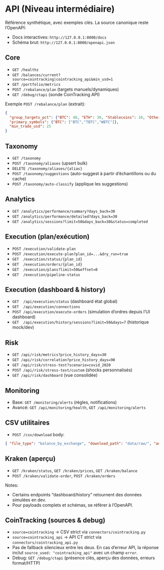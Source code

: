# API (Niveau intermédiaire)

Référence synthétique, avec exemples clés. La source canonique reste l’OpenAPI:
- Docs interactives: `http://127.0.0.1:8000/docs`
- Schéma brut: `http://127.0.0.1:8000/openapi.json`

## Core
- `GET /healthz`
- `GET /balances/current?source=cointracking|cointracking_api&min_usd=1`
- `GET /portfolio/metrics`
- `POST /rebalance/plan` (targets manuels/dynamiques)
- `GET /debug/ctapi` (sonde CoinTracking API)

Exemple `POST /rebalance/plan` (extrait):
```json
{
  "group_targets_pct": {"BTC": 40, "ETH": 30, "Stablecoins": 10, "Others": 20},
  "primary_symbols": {"BTC": ["BTC","TBTC","WBTC"]},
  "min_trade_usd": 25
}
```

## Taxonomy
- `GET /taxonomy`
- `POST /taxonomy/aliases` (upsert bulk)
- `DELETE /taxonomy/aliases/{alias}`
- `POST /taxonomy/suggestions` (auto-suggest à partir d’échantillons ou du cache)
- `POST /taxonomy/auto-classify` (applique les suggestions)

## Analytics
- `GET /analytics/performance/summary?days_back=30`
- `GET /analytics/performance/detailed?days_back=30`
- `GET /analytics/sessions?limit=50&days_back=30&status=completed`

## Execution (plan/exécution)
- `POST /execution/validate-plan`
- `POST /execution/execute-plan?plan_id=...&dry_run=true`
- `GET  /execution/status/{plan_id}`
- `GET  /execution/orders/{plan_id}`
- `GET  /execution/plans?limit=50&offset=0`
- `GET  /execution/pipeline-status`

## Execution (dashboard & history)
- `GET  /api/execution/status` (dashboard état global)
- `GET  /api/execution/connections`
- `POST /api/execution/execute-orders` (simulation d’ordres depuis l’UI dashboard)
- `GET  /api/execution/history/sessions?limit=50&days=7` (historique mock/dev)

## Risk
- `GET /api/risk/metrics?price_history_days=30`
- `GET /api/risk/correlation?price_history_days=90`
- `GET /api/risk/stress-test?scenario=covid_2020`
- `POST /api/risk/stress-test/custom` (shocks personnalisés)
- `GET /api/risk/dashboard` (vue consolidée)

## Monitoring
- Base: `GET /monitoring/alerts` (règles, notifications)
- Avancé: `GET /api/monitoring/health`, `GET /api/monitoring/alerts`

## CSV utilitaires
- `POST /csv/download` body:
```json
{ "file_type": "balance_by_exchange", "download_path": "data/raw/", "auto_name": true }
```

## Kraken (aperçu)
- `GET /kraken/status`, `GET /kraken/prices`, `GET /kraken/balance`
- `POST /kraken/validate-order`, `POST /kraken/orders`

Notes:
- Certains endpoints “dashboard/history” retournent des données simulées en dev.
- Pour payloads complets et schémas, se référer à l’OpenAPI.

## CoinTracking (sources & debug)

- `source=cointracking` → CSV strict via `connectors/cointracking.py`
- `source=cointracking_api` → API CT strict via `connectors/cointracking_api.py`
- Pas de fallback silencieux entre les deux. En cas d’erreur API, la réponse inclut `source_used: "cointracking_api"` avec un champ `error`.
- Debug: `GET /debug/ctapi` (présence clés, aperçu des données, erreurs format/HTTP)

